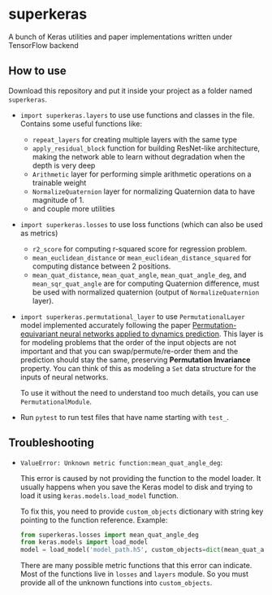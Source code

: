 # superkeras

A bunch of Keras utilities and paper implementations written under TensorFlow backend

## How to use

Download this repository and put it inside your project as a folder named `superkeras`.

- `import superkeras.layers` to use use functions and classes in the file. Contains some useful functions like:
  - `repeat_layers` for creating multiple layers with the same type
  - `apply_residual_block` function for building ResNet-like architecture, making the network able to learn without
    degradation when the depth is very deep
  - `Arithmetic` layer for performing simple arithmetic operations on a trainable weight
  - `NormalizeQuaternion` layer for normalizing Quaternion data to have magnitude of 1.
  - and couple more utilities
- `import superkeras.losses` to use loss functions (which can also be used as metrics)
  - `r2_score` for computing r-squared score for regression problem.
  - `mean_euclidean_distance` or `mean_euclidean_distance_squared` for computing
    distance between 2 positions.
  - `mean_quat_distance`, `mean_quat_angle`, `mean_quat_angle_deg`, and
    `mean_sqr_quat_angle` are for computing Quaternion difference, must be used
    with normalized quaternion (output of `NormalizeQuaternion` layer).
- `import superkeras.permutational_layer` to use `PermutationalLayer`
  model implemented accurately following the paper [Permutation-equivariant
  neural networks applied to dynamics
  prediction](https://arxiv.org/pdf/1612.04530.pdf). This layer is for modeling
  problems that the order of the input objects are not important and that you
  can swap/permute/re-order them and the prediction should stay the same,
  preserving **Permutation Invariance** property. You can think of this as
  modeling a `Set` data structure for the inputs of neural networks.
  
  To use it without the need to understand too much details,
  you can use `PermutationalModule`.

- Run `pytest` to run test files that have name starting with `test_`.

## Troubleshooting
- `ValueError: Unknown metric function:mean_quat_angle_deg`:

  This error is caused by not providing the function to the model loader.
  It usually happens when you save the Keras model to disk and trying to load it
  using `keras.models.load_model` function.
  
  To fix this, you need to provide `custom_objects` dictionary with string key
  pointing to the function reference.
  Example:
  ```python
  from superkeras.losses import mean_quat_angle_deg
  from keras.models import load_model
  model = load_model('model_path.h5', custom_objects=dict(mean_quat_angle_deg=mean_quat_angle_deg))
  ```
  
  There are many possible metric functions that this error can indicate.
  Most of the functions live in `losses` and `layers` module.
  So you must provide all of the unknown functions into `custom_objects`.

